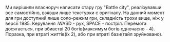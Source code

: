 Ми вирішили власноруч написати стару гру "Battle city", реалізувавши все самостійно, взявши лише текстурки с оригіналу. На данний момент для гри доступний лише соло-режим гри, складність трохи вище, ніж у версії 1985. Керування :WASD - рух, SPACE - постріл. Перемога досягається, при вбивстві 20 ботів(максимум ботів одночасно - 4). Поразка, при втраті життів(їх 2), або при втраті бази(тайл зруйновано).
